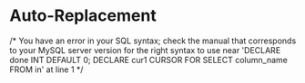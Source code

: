 # Auto-Replacement

/*
You have an error in your SQL syntax; check the manual that corresponds to your MySQL server version for the right syntax to use near 'DECLARE done INT DEFAULT 0; DECLARE cur1 CURSOR FOR SELECT column_name FROM in' at line 1
*/
